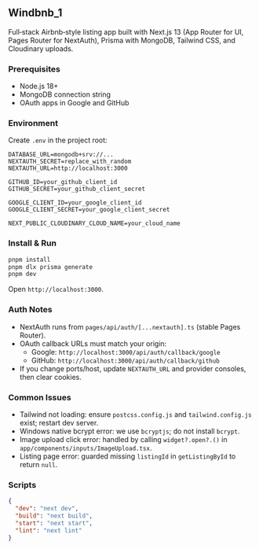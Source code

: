 ## Windbnb_1

Full‑stack Airbnb‑style listing app built with Next.js 13 (App Router for UI, Pages Router for NextAuth), Prisma with MongoDB, Tailwind CSS, and Cloudinary uploads.

### Prerequisites
- Node.js 18+
- MongoDB connection string
- OAuth apps in Google and GitHub

### Environment
Create `.env` in the project root:

```env
DATABASE_URL=mongodb+srv://...
NEXTAUTH_SECRET=replace_with_random
NEXTAUTH_URL=http://localhost:3000

GITHUB_ID=your_github_client_id
GITHUB_SECRET=your_github_client_secret

GOOGLE_CLIENT_ID=your_google_client_id
GOOGLE_CLIENT_SECRET=your_google_client_secret

NEXT_PUBLIC_CLOUDINARY_CLOUD_NAME=your_cloud_name
```

### Install & Run
```bash
pnpm install
pnpm dlx prisma generate
pnpm dev
```
Open `http://localhost:3000`.

### Auth Notes
- NextAuth runs from `pages/api/auth/[...nextauth].ts` (stable Pages Router).
- OAuth callback URLs must match your origin:
  - Google: `http://localhost:3000/api/auth/callback/google`
  - GitHub: `http://localhost:3000/api/auth/callback/github`
- If you change ports/host, update `NEXTAUTH_URL` and provider consoles, then clear cookies.

### Common Issues
- Tailwind not loading: ensure `postcss.config.js` and `tailwind.config.js` exist; restart dev server.
- Windows native bcrypt error: we use `bcryptjs`; do not install `bcrypt`.
- Image upload click error: handled by calling `widget?.open?.()` in `app/components/inputs/ImageUpload.tsx`.
- Listing page error: guarded missing `listingId` in `getListingById` to return `null`.

### Scripts
```json
{
  "dev": "next dev",
  "build": "next build",
  "start": "next start",
  "lint": "next lint"
}
```